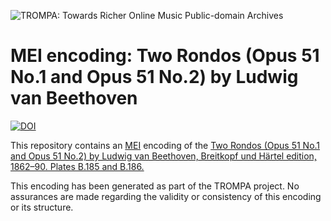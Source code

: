 ![TROMPA: Towards Richer Online Music Public-domain Archives](https://trompamusic.eu/sites/default/files/top-bar-logo_0_0.png)

# MEI encoding: Two Rondos (Opus 51 No.1 and Opus 51 No.2) by Ludwig van Beethoven
[![DOI](https://zenodo.org/badge/232769419.svg)](https://zenodo.org/badge/latestdoi/232769419)



This repository contains an [MEI](https://music-encoding.org) encoding of the [Two Rondos (Opus 51 No.1 and Opus 51 No.2) by Ludwig van Beethoven, Breitkopf und Härtel edition, 1862–90. Plates B.185 and B.186.](https://imslp.org/wiki/Special:ReverseLookup/518271) 

This encoding has been generated as part of the TROMPA project. No assurances are made regarding the validity or consistency of this encoding or its structure.
